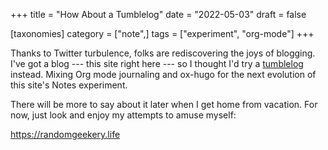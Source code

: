 +++
title = "How About a Tumblelog"
date = "2022-05-03"
draft = false

[taxonomies]
category = ["note",]
tags = ["experiment", "org-mode"]
+++

Thanks to Twitter turbulence, folks are rediscovering the joys of blogging.
I've got a blog --- this site right here --- so I thought I'd try a
[tumblelog][tumblelog] instead. Mixing Org mode journaling and ox-hugo for the
next evolution of this site's Notes experiment.

There will be more to say about it later when I get home from vacation. For
now, just look and enjoy my attempts to amuse myself:

<https://randomgeekery.life>

[tumblelog]: https://kottke.org/05/10/tumblelogs


